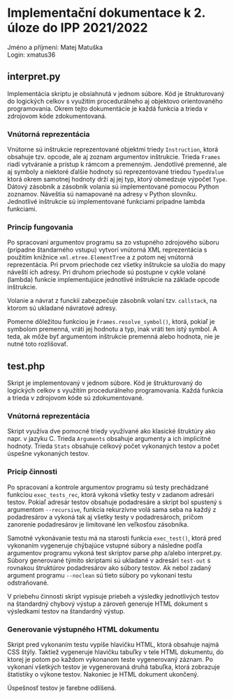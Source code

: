 # Implementační dokumentace k 2. úloze do IPP 2021/2022  
Jméno a příjmení: Matej Matuška  
Login: xmatus36

## interpret.py
Implementácia skriptu je obsiahnutá v jednom súbore. Kód je štrukturovaný do logických celkov s využitím procedurálneho aj objektovo orientovaného programovania. Okrem tejto dokumentácie je každá funkcia a trieda v zdrojovom kóde zdokumentovaná.

### Vnútorná reprezentácia
Vnútorne sú inštrukcie reprezentované objektmi triedy `Instruction`, ktorá obsahuje tzv. opcode, ale aj zoznam argumentov inštrukcie. Trieda `Frames` riadi vytváranie a prístup k rámcom a premenným. Jendotlivé premenné, ale aj symboly a niektoré ďalšie hodnoty sú reprezentované triedou `TypedValue` ktorá okrem samotnej hodnoty drží aj jej typ, ktorý obmedzuje výpočet `Type`. Dátový zásobník a zásobník volania sú implementované pomocou Python zoznamov. Náveštia sú namapované na adresy v Python slovníku. Jednotlivé inštrukcie sú implementované funkciami prípadne lambda funkciami.

### Princíp fungovania
Po spracovaní argumentov programu sa zo vstupného zdrojového súboru (prípadne štandarného vstupu) vytvorí vnútorná XML reprezentácia s použitím knižnice `xml.etree.ElementTree` a z potom nej vnútorná reprezentácia. Pri prvom priechode cez všetky inštrukcie sa uložia do mapy náveští ich adresy. Pri druhom priechode sú postupne v cykle volané (lambda) funkcie implementujúce jednotlivé inštrukcie na základe opcode inštrukcie.

Volanie a návrat z funckií zabezpečuje zásobník volaní tzv. `callstack`, na ktorom sú ukladané návratové adresy. 

Pomerne dôležitou funkciou je `Frames.resolve_symbol()`, ktorá, pokiaľ je symbolom premenná, vráti jej hodnotu a typ, inak vráti ten istý symbol. A teda, ak môže byť argumentom inštrukcie premenná alebo hodnota, nie je nutné toto rozlišovať.

## test.php
Skript je implementovaný v jednom súbore. Kód je štrukturovaný do logických celkov s využitím procedurálneho programovania. Každá funkcia a trieda v zdrojovom kóde sú zdokumentované.

### Vnútorná reprezentácia
Skript využíva dve pomocné triedy využívané ako klasické štruktúry ako napr. v jazyku C. Trieda `Arguments` obsahuje argumenty a ich implicitné hodnoty. Trieda `Stats` obsahuje celkový počet vykonaných testov a počet úspešne vykonaných testov.  

### Pricíp činnosti
Po spracovaní a kontrole argumentov programu sú testy prechádzané funkciou `exec_tests_rec`, ktorá vykoná všetky testy v zadanom adresári testov. Pokiaľ adresár testov obsahuje podadresáre a skript bol spustený s argumentom `--recursive`, funkcia rekurzívne volá sama seba na každý z podadresárov a vykoná tak aj všetky testy v podadresároch, pričom zanorenie podadresárov je limitované len veľkosťou zásobníka. 

Samotné vykonávanie testu má na starosti funkcia `exec_test()`, ktorá pred vykonaním vygeneruje chýbajúce vstupné súbory a následne podľa argumentov programu vykoná test skriptov parse.php a/alebo interpret.py. Súbory generované týmito skriptami sú ukladané v adresári `test-out` s rovnakou štruktúrov podadresárov ako súbory testov. Ak nebol zadaný argument programu `--noclean` sú tieto súbory po vykonaní testu odstraňované. 

V priebehu činnosti skript vypisuje priebeh a výsledky jednotlivých testov na štandardný chybový výstup a zároveň generuje HTML dokument s výsledkami testov na štandardný výstup.

### Generovanie výstupného HTML dokumentu
Skript pred vykonaním testu vypíše hlavičku HTML, ktorá obsahuje najmä CSS štýly. Taktiež vygeneruje hlavičku tabuľky v tele HTML dokumentu, do ktorej je potom po každom vykonanom teste vygenerovaný záznam. Po vykonaní všetkých testov je vygenerovaná druhá tabuľka, ktorá zobrazuje štatistiky o výkone testov. Nakoniec je HTML dokument ukončený. 

Úspešnosť testov je farebne odlíšená.



